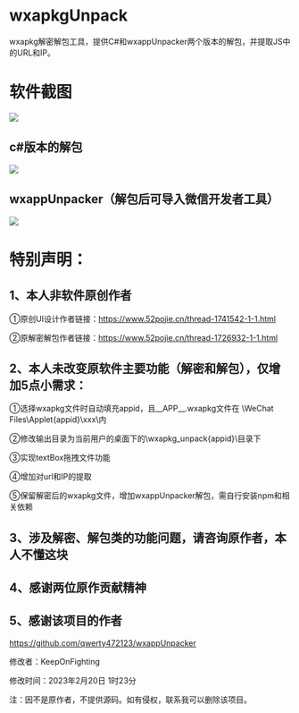 # wxapkgUnpack
wxapkg解密解包工具，提供C#和wxappUnpacker两个版本的解包，并提取JS中的URL和IP。

# 软件截图

<img src="https://github.com/jdr2021/WxappUnpack/blob/master/1.jpg">

## c#版本的解包

<img src="https://github.com/jdr2021/WxappUnpack/blob/master/2.jpg">

## wxappUnpacker（解包后可导入微信开发者工具）

<img src="https://github.com/jdr2021/WxappUnpack/blob/master/3.jpg">

# 特别声明：

## 1、本人非软件原创作者

  ①原创UI设计作者链接：https://www.52pojie.cn/thread-1741542-1-1.html
  
  ②原解密解包作者链接：https://www.52pojie.cn/thread-1726932-1-1.html
  
## 2、本人未改变原软件主要功能（解密和解包），仅增加5点小需求：

  ①选择wxapkg文件时自动填充appid，且__APP__.wxapkg文件在 \WeChat Files\Applet\{appid}\xxx\内
  
  ②修改输出目录为当前用户的桌面下的\wxapkg_unpack\{appid}\目录下
  
  ③实现textBox拖拽文件功能
  
  ④增加对url和IP的提取 

  ⑤保留解密后的wxapkg文件，增加wxappUnpacker解包，需自行安装npm和相关依赖
  
## 3、涉及解密、解包类的功能问题，请咨询原作者，本人不懂这块

## 4、感谢两位原作贡献精神

## 5、感谢该项目的作者

https://github.com/qwerty472123/wxappUnpacker

修改者：KeepOnFighting

修改时间：2023年2月20日 1时23分

注：因不是原作者，不提供源码。如有侵权，联系我可以删除该项目。

